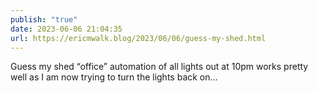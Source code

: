 ```yaml
---
publish: "true"
date: 2023-06-06 21:04:35
url: https://ericmwalk.blog/2023/06/06/guess-my-shed.html
---
```


Guess my shed “office” automation of all lights out at 10pm works pretty well as I am now trying to turn the lights back on…